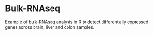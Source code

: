 # Bulk-RNAseq
Example of bulk-RNAseq analysis in R to detect differentially expressed genes across brain, liver and colon samples. 
